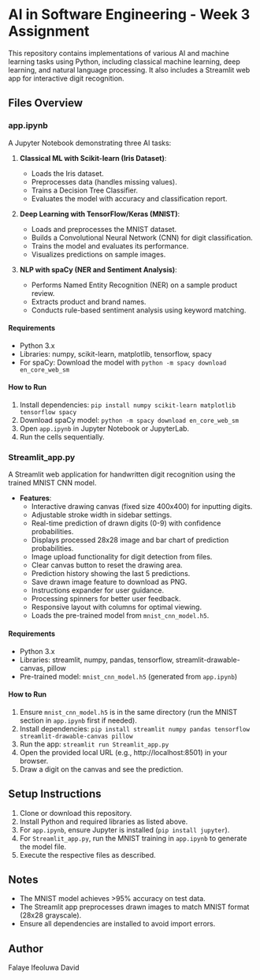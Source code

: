 # AI in Software Engineering - Week 3 Assignment

This repository contains implementations of various AI and machine learning tasks using Python, including classical machine learning, deep learning, and natural language processing. It also includes a Streamlit web app for interactive digit recognition.

## Files Overview

### app.ipynb
A Jupyter Notebook demonstrating three AI tasks:

1. **Classical ML with Scikit-learn (Iris Dataset)**:
   - Loads the Iris dataset.
   - Preprocesses data (handles missing values).
   - Trains a Decision Tree Classifier.
   - Evaluates the model with accuracy and classification report.

2. **Deep Learning with TensorFlow/Keras (MNIST)**:
   - Loads and preprocesses the MNIST dataset.
   - Builds a Convolutional Neural Network (CNN) for digit classification.
   - Trains the model and evaluates its performance.
   - Visualizes predictions on sample images.

3. **NLP with spaCy (NER and Sentiment Analysis)**:
   - Performs Named Entity Recognition (NER) on a sample product review.
   - Extracts product and brand names.
   - Conducts rule-based sentiment analysis using keyword matching.

#### Requirements
- Python 3.x
- Libraries: numpy, scikit-learn, matplotlib, tensorflow, spacy
- For spaCy: Download the model with `python -m spacy download en_core_web_sm`

#### How to Run
1. Install dependencies: `pip install numpy scikit-learn matplotlib tensorflow spacy`
2. Download spaCy model: `python -m spacy download en_core_web_sm`
3. Open `app.ipynb` in Jupyter Notebook or JupyterLab.
4. Run the cells sequentially.

### Streamlit_app.py
A Streamlit web application for handwritten digit recognition using the trained MNIST CNN model.

- **Features**:
  - Interactive drawing canvas (fixed size 400x400) for inputting digits.
  - Adjustable stroke width in sidebar settings.
  - Real-time prediction of drawn digits (0-9) with confidence probabilities.
  - Displays processed 28x28 image and bar chart of prediction probabilities.
  - Image upload functionality for digit detection from files.
  - Clear canvas button to reset the drawing area.
  - Prediction history showing the last 5 predictions.
  - Save drawn image feature to download as PNG.
  - Instructions expander for user guidance.
  - Processing spinners for better user feedback.
  - Responsive layout with columns for optimal viewing.
  - Loads the pre-trained model from `mnist_cnn_model.h5`.

#### Requirements
- Python 3.x
- Libraries: streamlit, numpy, pandas, tensorflow, streamlit-drawable-canvas, pillow
- Pre-trained model: `mnist_cnn_model.h5` (generated from `app.ipynb`)

#### How to Run
1. Ensure `mnist_cnn_model.h5` is in the same directory (run the MNIST section in `app.ipynb` first if needed).
2. Install dependencies: `pip install streamlit numpy pandas tensorflow streamlit-drawable-canvas pillow`
3. Run the app: `streamlit run Streamlit_app.py`
4. Open the provided local URL (e.g., http://localhost:8501) in your browser.
5. Draw a digit on the canvas and see the prediction.

## Setup Instructions
1. Clone or download this repository.
2. Install Python and required libraries as listed above.
3. For `app.ipynb`, ensure Jupyter is installed (`pip install jupyter`).
4. For `Streamlit_app.py`, run the MNIST training in `app.ipynb` to generate the model file.
5. Execute the respective files as described.

## Notes
- The MNIST model achieves >95% accuracy on test data.
- The Streamlit app preprocesses drawn images to match MNIST format (28x28 grayscale).
- Ensure all dependencies are installed to avoid import errors.

## Author
Falaye Ifeoluwa David
